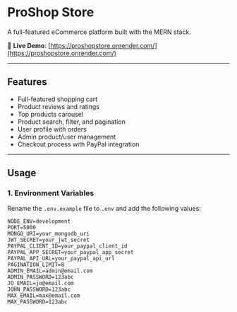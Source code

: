 # ProShop Store

A full-featured eCommerce platform built with the MERN stack.

🔗 **Live Demo**: [https://proshopstore.onrender.com/](https://proshopstore.onrender.com/)

---

## Features

- Full-featured shopping cart
- Product reviews and ratings
- Top products carousel
- Product search, filter, and pagination
- User profile with orders
- Admin product/user management
- Checkout process with PayPal integration

---

## Usage

### 1. Environment Variables

Rename the `.env.example` file to `.env` and add the following values:

```env
NODE_ENV=development
PORT=5000
MONGO_URI=your_mongodb_uri
JWT_SECRET=your_jwt_secret
PAYPAL_CLIENT_ID=your_paypal_client_id
PAYPAL_APP_SECRET=your_paypal_app_secret
PAYPAL_API_URL=your_paypal_api_url
PAGINATION_LIMIT=8
ADMIN_EMAIL=admin@email.com
ADMIN_PASSWORD=123abc
JO_EMAIL=jo@email.com
JOHN_PASSWORD=123abc
MAX_EMAIL=max@email.com
MAX_PASSWORD=123abc
